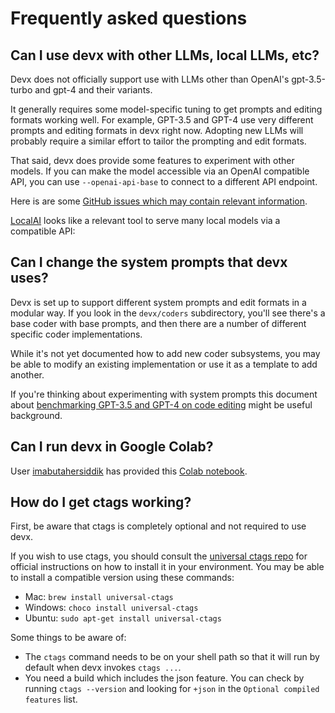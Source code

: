 
# Frequently asked questions

## Can I use devx with other LLMs, local LLMs, etc?

Devx does not officially support use with LLMs other than OpenAI's gpt-3.5-turbo and gpt-4
and their variants.

It generally requires some model-specific tuning to get prompts and
editing formats working well. For example, GPT-3.5 and GPT-4 use very
different prompts and editing formats in devx right now. 
Adopting new LLMs will probably require a similar effort to tailor the
prompting and edit formats.

That said, devx does provide some features to experiment with other models.
If you can make the model accessible via an OpenAI compatible API,
you can use `--openai-api-base` to connect to a different API endpoint.

Here is are some
[GitHub issues which may contain relevant information](https://github.com/evolve-community/devx/issues?q=is%3Aissue+%22openai-api-base%22+).

[LocalAI](https://github.com/go-skynet/LocalAI)
looks like a relevant tool to serve many local models via a compatible API:


## Can I change the system prompts that devx uses?

Devx is set up to support different system prompts and edit formats
in a modular way. If you look in the `devx/coders` subdirectory, you'll
see there's a base coder with base prompts, and then there are
a number of
different specific coder implementations.

While it's not yet documented how to add new coder subsystems, you may be able
to modify an existing implementation or use it as a template to add another.

If you're thinking about experimenting with system prompts
this document about
[benchmarking GPT-3.5 and GPT-4 on code editing](https://evolve.network/devx/docs/benchmarks.html)
might be useful background.

## Can I run devx in Google Colab?

User [imabutahersiddik](https://github.com/imabutahersiddik)
has provided this
[Colab notebook](https://colab.research.google.com/drive/1J9XynhrCqekPL5PR6olHP6eE--rnnjS9?usp=sharing).


## How do I get ctags working?

First, be aware that ctags is completely optional and not required to use devx.

If you wish to use ctags, you should consult the
[universal ctags repo](https://github.com/universal-ctags/ctags)
for official instructions on how to install it in your environment.
You may be able to install a compatible version using these commands:

* Mac: `brew install universal-ctags`
* Windows: `choco install universal-ctags`
* Ubuntu: `sudo apt-get install universal-ctags`

Some things to be aware of:

* The `ctags` command needs to be on your shell path so that it will run by default when devx invokes `ctags ...`.
* You need a build which includes the json feature. You can check by running `ctags --version` and looking for `+json` in the `Optional compiled features` list.



